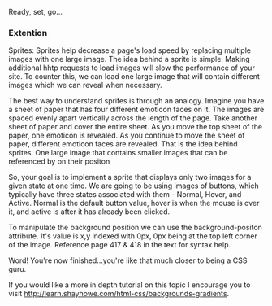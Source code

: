 Ready, set, go...

### Extention

Sprites: Sprites help decrease a page's load speed by replacing multiple images with one large image.  The idea behind a sprite is simple.  Making additional hhtp requests to load images will slow the performance of your site.  To counter this, we can load one large image that will contain different images which we can reveal when necessary.

The best way to understand sprites is through an analogy.  Imagine you have a sheet of paper that has four different emoticon faces on it.  The images are spaced evenly apart vertically across the length of the page.  Take another sheet of paper and cover the entire sheet.  As you move the top sheet of the paper, one emoticon is revealed.  As you continue to move the sheet of paper, different emoticon faces are revealed.  That is the idea behind sprites.  One large image that contains smaller images that can be referenced by on their positon

So, your goal is to implement a sprite that displays only two images for a given state at one time.  We are going to be using images of buttons, which typically have three states associated with them - Normal, Hover, and Active.  Normal is the default button value, hover is when the mouse is over it, and active is after it has already been clicked.

To manipulate the background position we can use the background-positon attribute.  It's value is x,y indexed with 0px, 0px being at the top left corner of the image.  Reference page 417 & 418 in the text for syntax help.

Word! You're now finished...you're like that much closer to being a CSS guru.

If you would like a more in depth tutorial on this topic I encourage you to visit http://learn.shayhowe.com/html-css/backgrounds-gradients.


